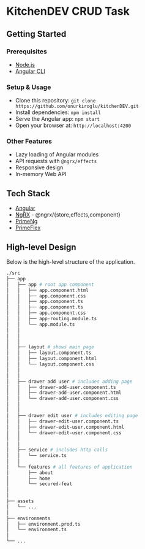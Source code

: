# KitchenDEV CRUD Task
## Getting Started
### Prerequisites

- [Node.js](https://nodejs.org/en/)
- [Angular CLI](https://angular.io/cli)

### Setup & Usage

- Clone this repository: `git clone https://github.com/onurkiroglu/kitchenDEV.git`
- Install dependencies: `npm install`
- Serve the Angular app: `npm start`
- Open your browser at: `http://localhost:4200`

### Other Features

- Lazy loading of Angular modules
- API requests with `@ngrx/effects`
- Responsive design
- In-memory Web API

## Tech Stack

- [Angular](https://angular.io/)
- [NgRX](https://ngrx.io/) - @ngrx/{store,effects,component}
- [PrimeNg](https://www.primefaces.org/)
- [PrimeFlex](https://www.primefaces.org/)

## High-level Design

Below is the high-level structure of the application.

```sh
./src
├── app
│   ├── app # root app component
│   │   ├── app.component.html
│   │   ├── app.component.css
│   │   ├── app.component.ts
│   │   ├── app.component.ts
│   │   ├── app.component.css
│   │   ├── app-routing.module.ts
│   │   └── app.module.ts
│   │
│   │
│   │
│   ├── layout # shows main page
│   │   ├── layout.component.ts
│   │   ├── layout.component.html
│   │   └── layout.component.css
│   │
│   │
│   ├── drawer add user # includes adding page
│   │   ├── drawer-add-user.component.ts
│   │   ├── drawer-add-user.component.html
│   │   └── drawer-add-user.component.css
│   │
│   │
│   ├── drawer edit user # includes editing page
│   │   ├── drawer-edit-user.component.ts
│   │   ├── drawer-edit-user.component.html
│   │   └── drawer-edit-user.component.css
│   │
│   │
│   ├── service # includes http calls
│   │   └── service.ts
│   │
│   └── features # all features of application
│       ├── about
│       ├── home
│       └── secured-feat
│
│
├── assets
│   └── ...
│
├── environments
│   ├── environment.prod.ts
│   └── environment.ts
│
└── ...
```

